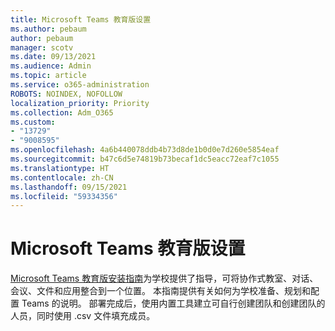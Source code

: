 ```yaml
---
title: Microsoft Teams 教育版设置
ms.author: pebaum
author: pebaum
manager: scotv
ms.date: 09/13/2021
ms.audience: Admin
ms.topic: article
ms.service: o365-administration
ROBOTS: NOINDEX, NOFOLLOW
localization_priority: Priority
ms.collection: Adm_O365
ms.custom:
- "13729"
- "9008595"
ms.openlocfilehash: 4a6b440078ddb4b73d8de1b0d0e7d260e5854eaf
ms.sourcegitcommit: b47c6d5e74819b73becaf1dc5eacc72eaf7c1055
ms.translationtype: HT
ms.contentlocale: zh-CN
ms.lasthandoff: 09/15/2021
ms.locfileid: "59334356"
---
```

# <a name="microsoft-teams-for-education-setup"></a>Microsoft Teams 教育版设置

[Microsoft Teams 教育版安装指南](https://admin.microsoft.com/AdminPortal/Home?#/modernonboarding/msteamsedu)为学校提供了指导，可将协作式教室、对话、会议、文件和应用整合到一个位置。 本指南提供有关如何为学校准备、规划和配置 Teams 的说明。 部署完成后，使用内置工具建立可自行创建团队和创建团队的人员，同时使用 .csv 文件填充成员。 

